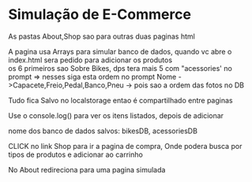 <h1>Simulação de E-Commerce</h1>
<p>As pastas About,Shop sao para outras duas paginas html</p>
<p>A pagina usa Arrays para simular banco de dados, quando vc abre o index.html sera pedido para adicionar os produtos
<br>os 6 primeiros sao Sobre Bikes, dps tera mais 5 com "acessories' no prompt => nesses siga esta ordem no prompt Nome ->Capacete,Freio,Pedal,Banco,Pneu -> pois sao a ordem das fotos no DB</p>
<p>Tudo fica Salvo no localstorage entao é compartilhado entre paginas</p>
<p>Use o console.log() para ver os itens listados, depois de adicionar</p>
<p>nome dos banco de dados salvos: bikesDB, acessoriesDB</p>
<p>CLICK no link Shop para ir a pagina de compra, Onde podera busca por tipos de produtos e adicionar ao carrinho</p>
</p>No About redireciona para uma pagina simulada</p>
